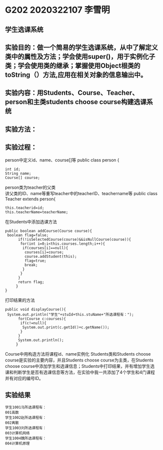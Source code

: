 # G202 2020322107 李雪明 
## 学生选课系统
## 实验目的：做一个简易的学生选课系统，从中了解定义类中的属性及方法；学会使用super()，用于实例化子类；学会使用类的继承；掌握使用Object根类的toString（）方法,应用在相关对象的信息输出中。
## 实验内容：用Students、Course、Teacher、person和主类students choose course构建选课系统
## 实验方法：


## 实验过程：
person中定义id、name、course[]等
public class person {
	
	int id;
	String name;
	Course[] course;
person类为teacher的父类	
讲父类的ID、name等重写teacher中的teacherID、teachername等
public class Teacher extends person{
	
	this.teacherid=id;
	this.teacherName=teacherName;
	
在Students中添加选课方法
	
	public boolean addCourse(Course course){
	 boolean flag=false;
		  if(!isSelectedCourse(course)&&isNullCourse(course)){
		   for(int i=0;i<this.courses.length;i++){
		    if(courses[i]==null){
		     courses[i]=course;
		     course.addStudent(this);
		     flag=true;
		     break;
		    }
		   }
		  }
		  return flag;
		 }
	}
打印结果的方法
	
	public void displayCourse(){
	 System.out.println("学生"+stuId+this.stuName+"所选课程有：");
		  for(Course c:courses){
		   if(c!=null){
		    System.out.print(c.getId()+c.getName());
		   }
		  }
		  System.out.println();
		 }
Course中用构造方法将课程id、name实例化
Students类和Students choose course是实验的主要内容，并且Students choose course为主类，在Students choose course中添加学生和选课信息；Students中打印结果，并有增加学生选课和判断学生是否有选课信息等方法，在实验中我一共添加了4个学生和4门课程 并有对应的编号ID。
## 实验结果
	学生1001马所选课程有：
	001高数
	学生1002赵所选课程有：
	002离散
	学生1003刘所选课程有：
	003计算机网络
	学生1004魏所选课程有：
	004计算机原理







